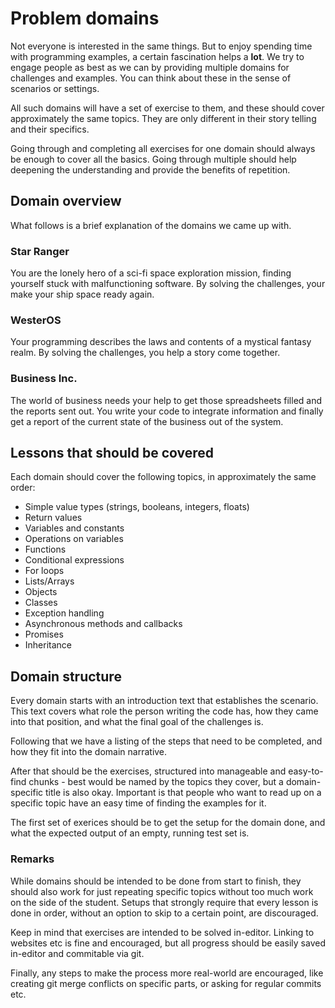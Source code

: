 # Problem domains
Not everyone is interested in the same things. But to enjoy spending time with programming examples, a certain fascination helps a __lot__.
We try to engage people as best as we can by providing multiple domains for challenges and examples. You can think about these in the sense of scenarios or settings.

All such domains will have a set of exercise to them, and these should cover approximately the same topics. They are only different in their story telling and their specifics.

Going through and completing all exercises for one domain should always be enough to cover all the basics. Going through multiple should help deepening the understanding
and provide the benefits of repetition.

## Domain overview
What follows is a brief explanation of the domains we came up with.

### Star Ranger
You are the lonely hero of a sci-fi space exploration mission, finding yourself stuck with malfunctioning software.
By solving the challenges, your make your ship space ready again.

### WesterOS
Your programming describes the laws and contents of a mystical fantasy realm. By solving the challenges, you help a story come together.

### Business Inc.
The world of business needs your help to get those spreadsheets filled and the reports sent out. You write your code to integrate information
and finally get a report of the current state of the business out of the system.

## Lessons that should be covered
Each domain should cover the following topics, in approximately the same order:

* Simple value types (strings, booleans, integers, floats)
* Return values
* Variables and constants
* Operations on variables
* Functions
* Conditional expressions
* For loops
* Lists/Arrays
* Objects
* Classes
* Exception handling
* Asynchronous methods and callbacks
* Promises
* Inheritance

## Domain structure
Every domain starts with an introduction text that establishes the scenario. This text covers what role the person writing the code has, 
how they came into that position, and what the final goal of the challenges is. 

Following that we have a listing of the steps that need to be completed, and how they fit into the domain narrative.

After that should be the exercises, structured into manageable and easy-to-find chunks - best would be named by the topics they cover, but a domain-specific
title is also okay. Important is that people who want to read up on a specific topic have an easy time of finding the examples for it.

The first set of exerices should be to get the setup for the domain done, and what the expected output of an empty, running test set is.

### Remarks
While domains should be intended to be done from start to finish, they should also work for just repeating specific topics without too much work on the side of
the student. Setups that strongly require that every lesson is done in order, without an option to skip to a certain point, are discouraged.

Keep in mind that exercises are intended to be solved in-editor. Linking to websites etc is fine and encouraged, but all progress should be easily saved in-editor
and commitable via git.

Finally, any steps to make the process more real-world are encouraged, like creating git merge conflicts on specific parts, or asking for regular commits etc.
